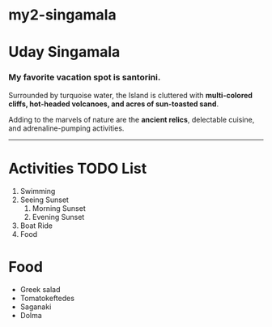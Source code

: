 # my2-singamala

# Uday Singamala
### My favorite vacation spot is santorini.

Surrounded by turquoise water, the Island is cluttered with **multi-colored cliffs, hot-headed volcanoes, and acres of sun-toasted sand**.<br>

Adding to the marvels of nature are the **ancient relics**, delectable cuisine, and adrenaline-pumping activities.<br>

---

# Activities TODO List
1. Swimming
2. Seeing Sunset
    1. Morning Sunset
    2. Evening Sunset
3. Boat Ride
4. Food


# Food
* Greek salad
* Tomatokeftedes
* Saganaki
* Dolma


